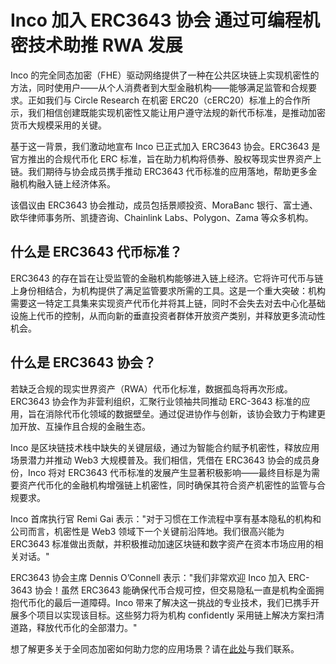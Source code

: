 # Inco 加入 ERC3643 协会 通过可编程机密技术助推 RWA 发展

Inco 的完全同态加密（FHE）驱动网络提供了一种在公共区块链上实现机密性的方法，同时使用户——从个人消费者到大型金融机构——能够满足监管和合规要求。正如我们与 Circle Research 在机密 ERC20（cERC20）标准上的合作所示，我们相信创建既能实现机密性又能让用户遵守法规的新代币标准，是推动加密货币大规模采用的关键。

基于这一背景，我们激动地宣布 Inco 已正式加入 ERC3643 协会。ERC3643 是官方推出的合规代币化 ERC 标准，旨在助力机构将债券、股权等现实世界资产上链。我们期待与协会成员携手推动 ERC3643 代币标准的应用落地，帮助更多金融机构融入链上经济体系。

该倡议由 ERC3643 协会推动，成员包括景顺投资、MoraBanc 银行、富士通、欧华律师事务所、凯捷咨询、Chainlink Labs、Polygon、Zama 等众多机构。

## 什么是 ERC3643 代币标准？

ERC3643 的存在旨在让受监管的金融机构能够进入链上经济。它将许可代币与链上身份相结合，为机构提供了满足监管要求所需的工具。这是一个重大突破：机构需要这一特定工具集来实现资产代币化并将其上链，同时不会失去对去中心化基础设施上代币的控制，从而向新的垂直投资者群体开放资产类别，并释放更多流动性机会。

## 什么是 ERC3643 协会？

若缺乏合规的现实世界资产（RWA）代币化标准，数据孤岛将再次形成。ERC3643 协会作为非营利组织，汇聚行业领袖共同推动 ERC-3643 标准的应用，旨在消除代币化领域的数据壁垒。通过促进协作与创新，该协会致力于构建更加开放、互操作且合规的金融生态。

Inco 是区块链技术栈中缺失的关键层级，通过为智能合约赋予机密性，释放应用场景潜力并推动 Web3 大规模普及。我们相信，凭借在 ERC3643 协会的成员身份，Inco 将对 ERC3643 代币标准的发展产生显著积极影响——最终目标是为需要资产代币化的金融机构增强链上机密性，同时确保其符合资产机密性的监管与合规要求。

Inco 首席执行官 Remi Gai 表示："对于习惯在工作流程中享有基本隐私的机构和公司而言，机密性是 Web3 领域下一个关键前沿阵地。我们很高兴能为 ERC3643 标准做出贡献，并积极推动加速区块链和数字资产在资本市场应用的相关对话。"

ERC3643 协会主席 Dennis O’Connell 表示："我们非常欢迎 Inco 加入 ERC-3643 协会！虽然 ERC3643 能确保代币合规可控，但交易隐私一直是机构全面拥抱代币化的最后一道障碍。Inco 带来了解决这一挑战的专业技术，我们已携手开展多个项目以实现该目标。这些努力将为机构 confidently 采用链上解决方案扫清道路，释放代币化的全部潜力。"

‍想了解更多关于全同态加密如何助力您的应用场景？请在[此处](mailto:marketing@inco.org)与我们联系。
